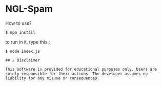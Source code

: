 # NGL-Spam

How to use?
```
$ npm install
```

to run in it, type this :

```
$ node index.js
```
```
## ⚠️ Disclaimer

This software is provided for educational purposes only. Users are solely responsible for their actions. The developer assumes no liability for any misuse or consequences.
